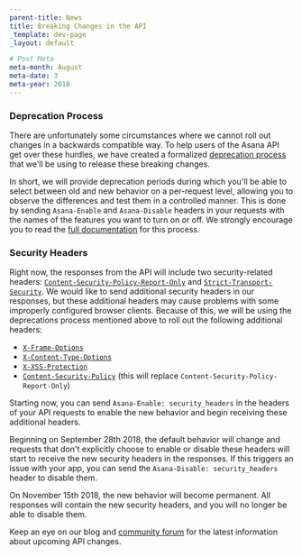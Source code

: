 ```yaml
---
parent-title: News
title: Breaking Changes in the API
_template: dev-page
_layout: default

# Post Meta
meta-month: August
meta-date: 3
meta-year: 2018
---
```


### Deprecation Process

There are unfortunately some circumstances where we cannot roll out changes in a backwards compatible way. To help users of the Asana API get over these hurdles, we have created a formalized [deprecation process](/developers/documentation/getting-started/deprecations) that we'll be using to release these breaking changes.

In short, we will provide deprecation periods during which you'll be able to select between old and new behavior on a per-request level, allowing you to observe the differences and test them in a controlled manner. This is done by sending `Asana-Enable` and `Asana-Disable` headers in your requests with the names of the features you want to turn on or off. We strongly encourage you to read the [full documentation](/developers/documentation/getting-started/deprecations) for this process.

### Security Headers

Right now, the responses from the API will include two security-related headers: [`Content-Security-Policy-Report-Only`](https://developer.mozilla.org/en-US/docs/Web/HTTP/Headers/Content-Security-Policy-Report-Only) and [`Strict-Transport-Security`](https://developer.mozilla.org/en-US/docs/Web/HTTP/Headers/Strict-Transport-Security). We would like to send additional security headers in our responses, but these additional headers may cause problems with some improperly configured browser clients. Because of this, we will be using the deprecations process mentioned above to roll out the following additional headers:

- [`X-Frame-Options`](https://developer.mozilla.org/en-US/docs/Web/HTTP/Headers/X-Frame-Options)
- [`X-Content-Type-Options`](https://developer.mozilla.org/en-US/docs/Web/HTTP/Headers/X-Content-Type-Options)
- [`X-XSS-Protection`](https://developer.mozilla.org/en-US/docs/Web/HTTP/Headers/X-XSS-Protection)
- [`Content-Security-Policy`](https://developer.mozilla.org/en-US/docs/Web/HTTP/Headers/Content-Security-Policy) (this will replace `Content-Security-Policy-Report-Only`)

Starting now, you can send `Asana-Enable: security_headers` in the headers of your API requests to enable the new behavior and begin receiving these additional headers.

Beginning on September 28th 2018, the default behavior will change and requests that don't explicitly choose to enable or disable these headers will start to receive the new security headers in the responses. If this triggers an issue with your app, you can send the `Asana-Disable: security_headers` header to disable them.

On November 15th 2018, the new behavior will become permanent. All responses will contain the new security headers, and you will no longer be able to disable them.

Keep an eye on our blog and [community forum](https://community.asana.com/c/developersAPI) for the latest information about upcoming API changes.
